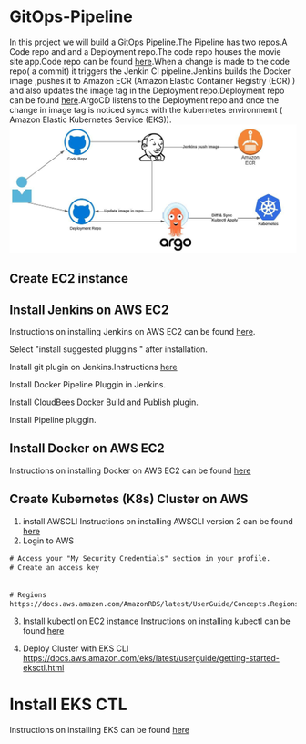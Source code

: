 # GitOps-Pipeline
In this project we will build a GitOps Pipeline.The Pipeline has two repos.A Code repo and and a Deployment repo.The code repo houses the movie site app.Code repo can be found [here](https://github.com/BrianSandiford/moviesiteapp).When a change is made to the code repo( a commit) it triggers the Jenkin CI pipeline.Jenkins builds the Docker image ,pushes it to Amazon ECR (Amazon Elastic Container Registry (ECR) ) and also updates the image tag in the Deployment repo.Deployment repo can be found [here](https://github.com/BrianSandiford/moviesiteapp-helmcharts).ArgoCD listens to the Deployment repo and once the change in image tag is noticed syncs with the kubernetes environmemt ( Amazon Elastic Kubernetes Service (EKS)).
![alt text](gitop-pipeline.jpeg)

## Create EC2 instance

##  Install Jenkins on AWS EC2
Instructions on installing Jenkins on AWS EC2 can be found [here](https://github.com/yankils/Simple-DevOps-Project/blob/master/Jenkins/Jenkins_Installation.MD#install-jenkins-on-aws-ec2). 

Select "install suggested pluggins " after installation.

Install git plugin on Jenkins.Instructions [here](https://github.com/yankils/Simple-DevOps-Project/blob/master/Jenkins/Git_plugin_install.MD)

Install Docker Pipeline Pluggin in Jenkins.

Install CloudBees Docker Build and Publish plugin.

Install Pipeline pluggin.

## Install Docker on AWS EC2
Instructions on installing Docker on AWS EC2 can be found [here](https://docs.aws.amazon.com/AmazonECS/latest/developerguide/docker-basics.html)

## Create Kubernetes (K8s) Cluster on AWS
1. install AWSCLI 
Instructions on installing AWSCLI version 2 can be found [here](https://docs.aws.amazon.com/cli/latest/userguide/install-cliv2-linux.htmll)
2. Login to AWS 

``` 
# Access your "My Security Credentials" section in your profile. 
# Create an access key


# Regions
https://docs.aws.amazon.com/AmazonRDS/latest/UserGuide/Concepts.RegionsAndAvailabilityZones.html

```

3. Install kubectl on EC2 instance 
Instructions on installing kubectl can be found [here](https://docs.aws.amazon.com/eks/latest/userguide/install-kubectl.html)

4. Deploy Cluster with EKS CLI  https://docs.aws.amazon.com/eks/latest/userguide/getting-started-eksctl.html 
# Install EKS CTL
Instructions on installing EKS can be found [here](https://docs.amazonaws.cn/en_us/eks/latest/userguide/eksctl.html)

